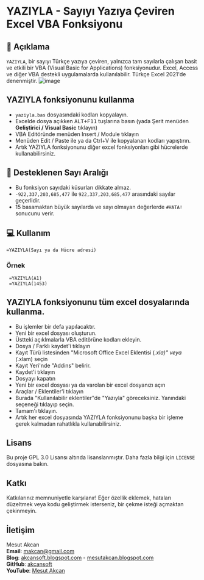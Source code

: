# YAZIYLA - Sayıyı Yazıya Çeviren Excel VBA Fonksiyonu  

## 📌 Açıklama

`YAZIYLA`, bir sayıyı Türkçe yazıya çeviren, yalnızca tam sayılarla çalışan basit ve etkili bir VBA (Visual Basic for Applications) fonksiyonudur. Excel, Access ve diğer VBA destekli uygulamalarda kullanılabilir. Türkçe Excel 2021'de denenmiştir.
![image](https://github.com/user-attachments/assets/21cadf87-fd54-4488-a085-35317247efcc)


## YAZIYLA fonksiyonunu kullanma
- `yaziyla.bas` dosyasındaki kodları kopyalayın.
-  Excelde dosya açıkken <kbd>ALT+F11</kbd> tuşlarına basın (yada Şerit menüden **Geliştirici / Visual Basic** tıklayın)
- VBA Editöründe menüden Insert / Module tıklayın
- Menüden Edit / Paste ile ya da Ctrl+V ile kopyalanan kodları yapıştırın.
- Artık YAZIYLA fonksiyonunu diğer excel fonksiyonları gibi hücrelerde kullanabilirsiniz.

## 🔢 Desteklenen Sayı Aralığı

- Bu fonksiyon sayıdaki küsurları dikkate almaz.
- `-922,337,203,685,477` ile `922,337,203,685,477` arasındaki sayılar geçerlidir.
- 15 basamaktan büyük sayılarda ve sayı olmayan değerlerde `#HATA!` sonucunu verir.
  
## 💻 Kullanım
 `=YAZIYLA(Sayı ya da Hücre adresi)`
 
### Örnek
```excel
 =YAZIYLA(A1)
 =YAZIYLA(1453)
```

## YAZIYLA fonksiyonunu tüm excel dosyalarında kullanma.
- Bu işlemler bir defa yapılacaktır.
- Yeni bir excel dosyası oluşturun.
- Üstteki açıklmalarla VBA editörüne kodları ekleyin.
- Dosya / Farklı kaydet'i tıklayın
- Kayıt Türü listesinden "Microsoft Office Excel Eklentisi (*.xla)"  veya (*.xlam) seçin
- Kayıt Yeri'nde "Addins" belirir.
- Kaydet'i tıklayın
- Dosyayı kapatın
- Yeni bir excel dosyası ya da varolan bir excel dosyanızı açın
- Araçlar / Eklentiler'i tıklayın
- Burada "Kullanılabilir eklentiler"de "Yazıyla" göreceksiniz. Yanındaki seçeneği tıklayıp seçin.
- Tamam'ı tıklayın.
- Artık her excel dosyasında YAZIYLA fonksiyonunu başka bir işleme gerek kalmadan rahatlıkla kullanabilirsiniz.

## Lisans

Bu proje GPL 3.0 Lisansı altında lisanslanmıştır. Daha fazla bilgi için `LICENSE` dosyasına bakın.

## Katkı

Katkılarınız memnuniyetle karşılanır! Eğer özellik eklemek, hataları düzeltmek veya kodu geliştirmek isterseniz, bir çekme isteği açmaktan çekinmeyin.

## İletişim

Mesut Akcan\
**Email**: <makcan@gmail.com>\
**Blog**: [akcansoft.blogspot.com](http://akcansoft.blogspot.com) - [mesutakcan.blogspot.com](http://mesutakcan.blogspot.com)\
**GitHub**: [akcansoft](http://github.com/akcansoft)\
**YouTube**: [Mesut Akcan](http://youtube.com/mesutakcan)
